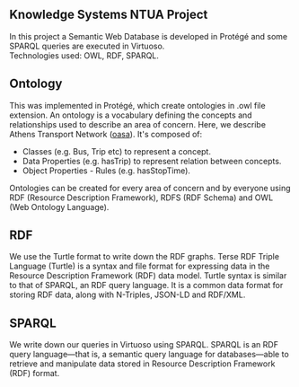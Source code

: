 ## Knowledge Systems NTUA Project
In this project a Semantic Web Database is developed in Protégé and some SPARQL queries are executed in Virtuoso.   
Technologies used: OWL, RDF, SPARQL.  
   
## Ontology
This was implemented in Protégé, which create ontologies in .owl file extension. An ontology is a vocabulary defining the concepts and relationships used to describe an area of concern. Here, we describe Athens Transport Network ([oasa](http://geodata.gov.gr/el/dataset/oasa)). It's composed of:

- Classes (e.g. Bus, Trip etc) to represent a concept.
- Data Properties (e.g. hasTrip) to represent relation between concepts.
- Object Properties - Rules (e.g. hasStopTime).   

Ontologies can be created for every area of concern and by everyone using RDF (Resource Description Framework), RDFS (RDF Schema) and OWL (Web Ontology Language).  

## RDF
We use the Turtle format to write down the RDF graphs. Terse RDF Triple Language (Turtle) is a syntax and file format for expressing data in the Resource Description Framework (RDF) data model. Turtle syntax is similar to that of SPARQL, an RDF query language. It is a common data format for storing RDF data, along with N-Triples, JSON-LD and RDF/XML.  

## SPARQL 
We write down our queries in Virtuoso using SPARQL. SPARQL is an RDF query language—that is, a semantic query language for databases—able to retrieve and manipulate data stored in Resource Description Framework (RDF) format.
